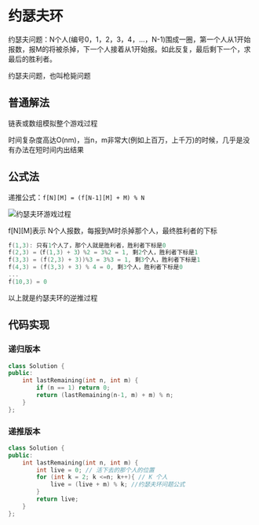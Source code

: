 # 约瑟夫环

约瑟夫问题：N个人(编号0，1，2，3，4，...，N-1)围成一圈，第一个人从1开始报数，报M的将被杀掉，下一个人接着从1开始报。如此反复，最后剩下一个，求最后的胜利者。

约瑟夫问题，也叫枪毙问题

## 普通解法

链表或数组模拟整个游戏过程

时间复杂度高达O(nm)，当n，m非常大(例如上百万，上千万)的时候，几乎是没有办法在短时间内出结果

## 公式法

递推公式：`f[N][M] = (f[N-1][M] + M) % N`

![约瑟夫环游戏过程](https://muyids.oss-cn-beijing.aliyuncs.com/yue-se-fu-circle.png)

f[N][M]表示 N个人报数，每报到M时杀掉那个人，最终胜利者的下标

```cpp
f(1,3): 只有1个人了，那个人就是胜利者，胜利者下标是0
f(2,3) =（f(1,3) + 3）%2 = 3%2 = 1, 剩2个人，胜利者下标是1
f(3,3) = (f(2,3) + 3))%3 = 3%3 = 1, 剩3个人，胜利者下标是1
f(4,3) = (f(3,3) + 3) % 4 = 0, 剩3个人，胜利者下标是0
...
f(10,3) = 0
```

以上就是约瑟夫环的逆推过程

## 代码实现

### 递归版本

```cpp
class Solution {
public:
    int lastRemaining(int n, int m) {
        if (n == 1) return 0;
        return (lastRemaining(n-1, m) + m) % n;
    }
};
```

### 递推版本

```cpp
class Solution {
public:
    int lastRemaining(int n, int m) {
        int live = 0; // 活下去的那个人的位置
        for (int k = 2; k <=n; k++){ // K 个人
            live = (live + m) % k; //约瑟夫环问题公式
        }
        return live;
    }
};
```







